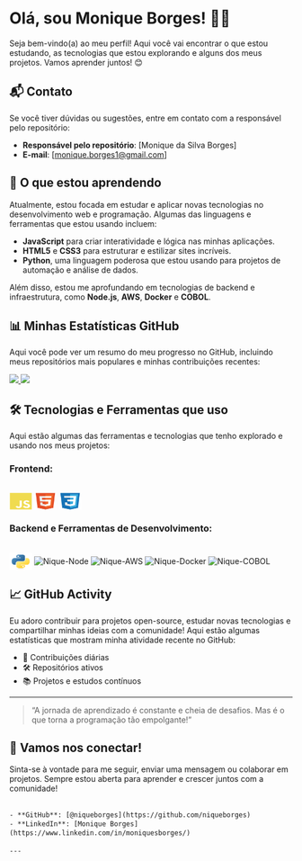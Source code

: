 # **Olá, sou Monique Borges! 👩‍💻**

Seja bem-vindo(a) ao meu perfil! Aqui você vai encontrar o que estou estudando, as tecnologias que estou explorando e alguns dos meus projetos. Vamos aprender juntos! 😊

## **📬 Contato**

Se você tiver dúvidas ou sugestões, entre em contato com a responsável pelo repositório:

- **Responsável pelo repositório**: [Monique da Silva Borges]  
- **E-mail**: [monique.borges1@gmail.com]  

## **🚀 O que estou aprendendo**

Atualmente, estou focada em estudar e aplicar novas tecnologias no desenvolvimento web e programação. Algumas das linguagens e ferramentas que estou usando incluem:

- **JavaScript** para criar interatividade e lógica nas minhas aplicações.
- **HTML5** e **CSS3** para estruturar e estilizar sites incríveis.
- **Python**, uma linguagem poderosa que estou usando para projetos de automação e análise de dados.

Além disso, estou me aprofundando em tecnologias de backend e infraestrutura, como **Node.js**, **AWS**, **Docker** e **COBOL**.

## **📊 Minhas Estatísticas GitHub**

Aqui você pode ver um resumo do meu progresso no GitHub, incluindo meus repositórios mais populares e minhas contribuições recentes:

<div>
  <a href="https://github.com/niqueborges">
    <img height="180em" src="https://github-readme-stats.vercel.app/api?username=niqueborges&show_icons=true&theme=dark&include_all_commits=true&count_private=true"/>
  </a>
  <a href="https://github.com/niqueborges">
    <img height="180em" src="https://github-readme-stats.vercel.app/api/top-langs/?username=niqueborges&layout=compact&langs_count=7&theme=dark"/>
  </a>
</div>

## **🛠️ Tecnologias e Ferramentas que uso**

Aqui estão algumas das ferramentas e tecnologias que tenho explorado e usando nos meus projetos:

### **Frontend:**
<div style="display: inline_block"><br>
  <img align="center" alt="Nique-Js" height="30" width="40" src="https://raw.githubusercontent.com/devicons/devicon/master/icons/javascript/javascript-plain.svg">
  <img align="center" alt="Nique-HTML" height="30" width="40" src="https://raw.githubusercontent.com/devicons/devicon/master/icons/html5/html5-original.svg">
  <img align="center" alt="Nique-CSS" height="30" width="40" src="https://raw.githubusercontent.com/devicons/devicon/master/icons/css3/css3-original.svg">
</div>

### **Backend e Ferramentas de Desenvolvimento:**
<div><br>
  <img align="center" alt="Nique-Python" height="30" width="40" src="https://raw.githubusercontent.com/devicons/devicon/master/icons/python/python-original.svg">
  <img align="center" alt="Nique-Node" height="30" width="40" src="https://img.shields.io/badge/Node.js-43853D?style=for-the-badge&logo=node.js&logoColor=white">
  <img align="center" alt="Nique-AWS" height="30" width="40" src="https://img.shields.io/badge/Amazon_AWS-FF9900?style=for-the-badge&logo=amazonaws&logoColor=white">
  <img align="center" alt="Nique-Docker" height="30" width="40" src="https://img.shields.io/badge/docker-%230db7ed.svg?style=for-the-badge&logo=docker&logoColor=white">
  <img align="center" alt="Nique-COBOL" height="30" width="40" src="https://img.shields.io/badge/COBOL-%23007ACC.svg?style=for-the-badge&logo=coffeescript&logoColor=white">
</div>

## **📈 GitHub Activity**

Eu adoro contribuir para projetos open-source, estudar novas tecnologias e compartilhar minhas ideias com a comunidade! Aqui estão algumas estatísticas que mostram minha atividade recente no GitHub:

- 🚀 Contribuições diárias
- 🛠️ Repositórios ativos
- 📚 Projetos e estudos contínuos

---

> “A jornada de aprendizado é constante e cheia de desafios. Mas é o que torna a programação tão empolgante!”

## **🔗 Vamos nos conectar!**
Sinta-se à vontade para me seguir, enviar uma mensagem ou colaborar em projetos. Sempre estou aberta para aprender e crescer juntos com a comunidade!
```

- **GitHub**: [@niqueborges](https://github.com/niqueborges)
- **LinkedIn**: [Monique Borges](https://www.linkedin.com/in/moniquesborges/)

---
